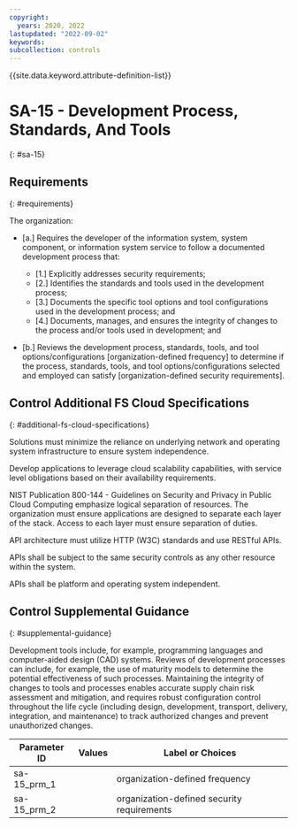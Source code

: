 ```yaml
---
copyright:
  years: 2020, 2022
lastupdated: "2022-09-02"
keywords: 
subcollection: controls
---
```



{{site.data.keyword.attribute-definition-list}}


# SA-15 - Development Process, Standards, And Tools
{: #sa-15}

## Requirements
{: #requirements}

The organization:

- \[a.\] Requires the developer of the information system, system component, or information system service to follow a documented development process that:

  - \[1.\] Explicitly addresses security requirements;
  - \[2.\] Identifies the standards and tools used in the development process;
  - \[3.\] Documents the specific tool options and tool configurations used in the development process; and
  - \[4.\] Documents, manages, and ensures the integrity of changes to the process and/or tools used in development; and

- \[b.\] Reviews the development process, standards, tools, and tool options/configurations [organization-defined frequency] to determine if the process, standards, tools, and tool options/configurations selected and employed can satisfy [organization-defined security requirements].

## Control Additional FS Cloud Specifications
{: #additional-fs-cloud-specifications}

Solutions must minimize the reliance on underlying network and operating system infrastructure to ensure system independence.

Develop applications to leverage cloud scalability capabilities, with service level obligations based on their availability requirements.

NIST Publication 800-144 - Guidelines on Security and Privacy in Public Cloud Computing emphasize logical separation of resources.  The organization must ensure applications are designed to separate each layer of the stack.  Access to each layer must ensure separation of duties.

API architecture must utilize HTTP (W3C) standards and use RESTful APIs. 

APIs shall be subject to the same security controls as any other resource within the system.

APIs shall be platform and operating system independent.

## Control Supplemental Guidance
{: #supplemental-guidance}

Development tools include, for example, programming languages and computer-aided design (CAD) systems. Reviews of development processes can include, for example, the use of maturity models to determine the potential effectiveness of such processes. Maintaining the integrity of changes to tools and processes enables accurate supply chain risk assessment and mitigation, and requires robust configuration control throughout the life cycle (including design, development, transport, delivery, integration, and maintenance) to track authorized changes and prevent unauthorized changes.

| Parameter ID | Values | Label or Choices |
|---|---|---|
| sa-15_prm_1 |  | organization-defined frequency |
| sa-15_prm_2 |  | organization-defined security requirements |

